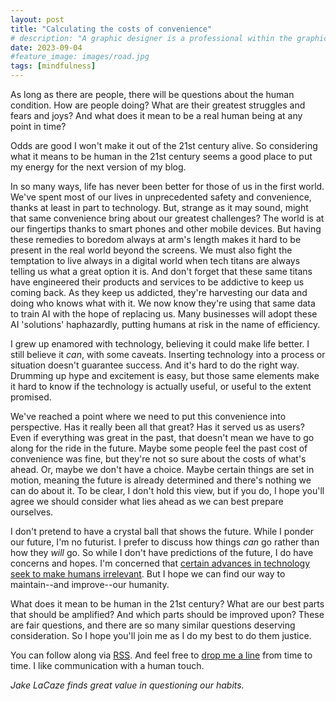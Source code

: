 ```yaml
---
layout: post
title: "Calculating the costs of convenience"
# description: "A graphic designer is a professional within the graphic design and graphic arts industry."
date: 2023-09-04
#feature_image: images/road.jpg
tags: [mindfulness]
---
```


As long as there are people, there will be questions about the human condition. How are people doing? What are their greatest struggles and fears and joys? And what does it mean to be a real human being at any point in time? <!--more-->

Odds are good I won't make it out of the 21st century alive. So considering what it means to be human in the 21st century seems a good place to put my energy for the next version of my blog.

In so many ways, life has never been better for those of us in the first world. We've spent most of our lives in unprecedented safety and convenience, thanks at least in part to technology. But, strange as it may sound, might that same convenience bring about our greatest challenges? The world is at our fingertips thanks to smart phones and other mobile devices. But having these remedies to boredom always at arm's length makes it hard to be present in the real world beyond the screens. We must also fight the temptation to live always in a digital world when tech titans are always telling us what a great option it is. And don't forget that these same titans have engineered their products and services to be addictive to keep us coming back. As they keep us addicted, they're harvesting our data and doing who knows what with it. We now know they're using that same data to train AI with the hope of replacing us. Many businesses will adopt these AI 'solutions' haphazardly, putting humans at risk in the name of efficiency.

I grew up enamored with technology, believing it could make life better. I still believe it *can*, with some caveats. Inserting technology into a process or situation doesn't guarantee success. And it's hard to do the right way. Drumming up hype and excitement is easy, but those same elements make it hard to know if the technology is actually useful, or useful to the extent promised.

We've reached a point where we need to put this convenience into perspective. Has it really been all that great? Has it served us as users? Even if everything was great in the past, that doesn't mean we have to go along for the ride in the future. Maybe some people feel the past cost of convenience was fine, but they're not so sure about the costs of what's ahead. Or, maybe we don't have a choice. Maybe certain things are set in motion, meaning the future is already determined and there's nothing we can do about it. To be clear, I don't hold this view, but if you do, I hope you'll agree we should consider what lies ahead as we can best prepare ourselves.

I don't pretend to have a crystal ball that shows the future. While I ponder our future, I'm no futurist. I prefer to discuss how things *can* go rather than how they *will* go. So while I don't have predictions of the future, I do have concerns and hopes. I'm concerned that [certain advances in technology seek to make humans irrelevant](https://www.uckiood.com/jan-23-the-art-world-the-tech-bros). But I hope we can find our way to maintain--and improve--our humanity.

What does it mean to be human in the 21st century? What are our best parts that should be amplified? And which parts should be improved upon? These are fair questions, and there are so many similar questions deserving consideration. So I hope you'll join me as I do my best to do them justice.

You can follow along via [RSS](/feed.xml). And feel free to [drop me a line](mailto:contact@jakelacaze.com) from time to time. I like communication with a human touch.

*Jake LaCaze finds great value in questioning our habits.*
